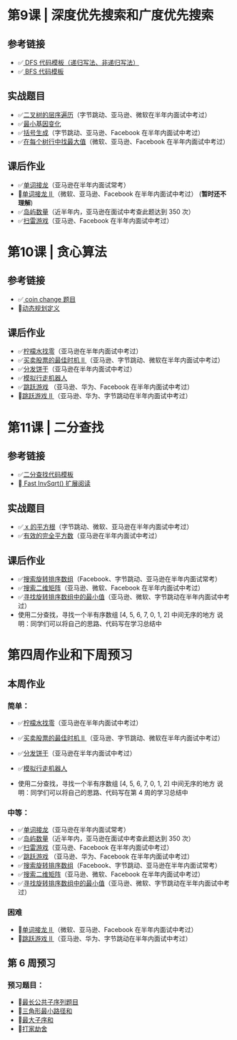 # 第9课 | 深度优先搜索和广度优先搜索

## 参考链接

- ✅[ DFS 代码模板（递归写法、非递归写法）](https://shimo.im/docs/UdY2UUKtliYXmk8t/)
- ✅[ BFS 代码模板](https://shimo.im/docs/ZBghMEZWix0Lc2jQ/)

## 实战题目

- ✅[二叉树的层序遍历](https://leetcode-cn.com/problems/binary-tree-level-order-traversal/#/description)（字节跳动、亚马逊、微软在半年内面试中考过）
- ✅[最小基因变化](https://leetcode-cn.com/problems/minimum-genetic-mutation/#/description)
- ✅[括号生成](https://leetcode-cn.com/problems/generate-parentheses/#/description)（字节跳动、亚马逊、Facebook 在半年内面试中考过）
- ✅[在每个树行中找最大值](https://leetcode-cn.com/problems/find-largest-value-in-each-tree-row/#/description)（微软、亚马逊、Facebook 在半年内面试中考过）

## 课后作业

- ✅[单词接龙](https://leetcode-cn.com/problems/word-ladder/description/)（亚马逊在半年内面试常考）
- 🔲[单词接龙 II ](https://leetcode-cn.com/problems/word-ladder-ii/description/)（微软、亚马逊、Facebook 在半年内面试中考过） (**暂时还不理解**)
- ✅[岛屿数量](https://leetcode-cn.com/problems/number-of-islands/)（近半年内，亚马逊在面试中考查此题达到 350 次）
- ✅[扫雷游戏](https://leetcode-cn.com/problems/minesweeper/description/)（亚马逊、Facebook 在半年内面试中考过）



# 第10课 |  贪心算法

## 参考链接

- ✅[ coin change 题目](https://leetcode-cn.com/problems/coin-change/)
- 🔲[动态规划定义](https://zh.wikipedia.org/wiki/动态规划)

## 课后作业

- ✅[柠檬水找零](https://leetcode-cn.com/problems/lemonade-change/description/)（亚马逊在半年内面试中考过）
- ✅[买卖股票的最佳时机 II ](https://leetcode-cn.com/problems/best-time-to-buy-and-sell-stock-ii/description/)（亚马逊、字节跳动、微软在半年内面试中考过）
- ✅[分发饼干](https://leetcode-cn.com/problems/assign-cookies/description/)（亚马逊在半年内面试中考过）
- ✅[模拟行走机器人](https://leetcode-cn.com/problems/walking-robot-simulation/description/)
- ✅[跳跃游戏](https://leetcode-cn.com/problems/jump-game/) （亚马逊、华为、Facebook 在半年内面试中考过）
- 🔲[跳跃游戏 II ](https://leetcode-cn.com/problems/jump-game-ii/)（亚马逊、华为、字节跳动在半年内面试中考过）



# 第11课 | 二分查找

## 参考链接

- ✅[二分查找代码模板](https://shimo.im/docs/xvIIfeEzWYEUdBPD/)
- 🔲[ Fast InvSqrt() 扩展阅读](https://www.beyond3d.com/content/articles/8/)

## 实战题目

- ✅[ x 的平方根](https://leetcode-cn.com/problems/sqrtx/)（字节跳动、微软、亚马逊在半年内面试中考过）
- ✅[有效的完全平方数](https://leetcode-cn.com/problems/valid-perfect-square/)（亚马逊在半年内面试中考过）

## 课后作业

- ✅[搜索旋转排序数组](https://leetcode-cn.com/problems/search-in-rotated-sorted-array/)（Facebook、字节跳动、亚马逊在半年内面试常考）
- ✅[搜索二维矩阵](https://leetcode-cn.com/problems/search-a-2d-matrix/)（亚马逊、微软、Facebook 在半年内面试中考过）
- ✅[寻找旋转排序数组中的最小值](https://leetcode-cn.com/problems/find-minimum-in-rotated-sorted-array/)（亚马逊、微软、字节跳动在半年内面试中考过）
- 使用二分查找，寻找一个半有序数组 [4, 5, 6, 7, 0, 1, 2] 中间无序的地方
  说明：同学们可以将自己的思路、代码写在学习总结中



# 第四周作业和下周预习

## 本周作业

### 简单：

- ✅[柠檬水找零](https://leetcode-cn.com/problems/lemonade-change/description/)（亚马逊在半年内面试中考过）
- ✅[买卖股票的最佳时机 II ](https://leetcode-cn.com/problems/best-time-to-buy-and-sell-stock-ii/description/)（亚马逊、字节跳动、微软在半年内面试中考过）
- ✅[分发饼干](https://leetcode-cn.com/problems/assign-cookies/description/)（亚马逊在半年内面试中考过）
- ✅[模拟行走机器人](https://leetcode-cn.com/problems/walking-robot-simulation/description/)

- 使用二分查找，寻找一个半有序数组 [4, 5, 6, 7, 0, 1, 2] 中间无序的地方
  说明：同学们可以将自己的思路、代码写在第 4 周的学习总结中

### 中等：

- ✅[单词接龙](https://leetcode-cn.com/problems/word-ladder/description/)（亚马逊在半年内面试常考）
- ✅[岛屿数量](https://leetcode-cn.com/problems/number-of-islands/)（近半年内，亚马逊在面试中考查此题达到 350 次）
- ✅[扫雷游戏](https://leetcode-cn.com/problems/minesweeper/description/)（亚马逊、Facebook 在半年内面试中考过）
- ✅[跳跃游戏](https://leetcode-cn.com/problems/jump-game/) （亚马逊、华为、Facebook 在半年内面试中考过）
- ✅[搜索旋转排序数组](https://leetcode-cn.com/problems/search-in-rotated-sorted-array/)（Facebook、字节跳动、亚马逊在半年内面试常考）
- ✅[搜索二维矩阵](https://leetcode-cn.com/problems/search-a-2d-matrix/)（亚马逊、微软、Facebook 在半年内面试中考过）
- ✅[寻找旋转排序数组中的最小值](https://leetcode-cn.com/problems/find-minimum-in-rotated-sorted-array/)（亚马逊、微软、字节跳动在半年内面试中考过）

### 困难

- 🔲[单词接龙 II ](https://leetcode-cn.com/problems/word-ladder-ii/description/)（微软、亚马逊、Facebook 在半年内面试中考过）
- 🔲[跳跃游戏 II ](https://leetcode-cn.com/problems/jump-game-ii/)（亚马逊、华为、字节跳动在半年内面试中考过）



## 第 6 周预习

### 预习题目：

- 🔲[最长公共子序列题目](https://leetcode-cn.com/problems/longest-common-subsequence/)
- 🔲[三角形最小路径和](https://leetcode-cn.com/problems/triangle/description/)
- 🔲[最大子序和](https://leetcode-cn.com/problems/maximum-subarray/)
- 🔲[打家劫舍](https://leetcode-cn.com/problems/house-robber/)